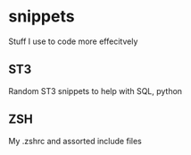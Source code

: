 # snippets

Stuff I use to code more effecitvely

## ST3

Random ST3 snippets to help with SQL, python

## ZSH

My .zshrc and assorted include files
